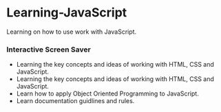 # Learning-JavaScript
Learning on how to use work with JavaScript.
### Interactive Screen Saver
* Learning the key concepts and ideas of working with HTML, CSS and JavaScript.
* Learning the key concepts and ideas of working with HTML, CSS and JavaScript.
* Learn how to apply Object Oriented Programming to JavaScript.
* Learn documentation guidlines and rules. 
